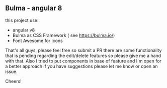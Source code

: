 ## Bulma - angular 8
this project use:

* angular v8
* Bulma as CSS Framework ( see https://bulma.io/)
* Font Awesome for icons

That's all guys, please feel free so submit a PR there are some functionality that is pending regarding the edit/delete features so please give me a hand with that. Also I tried to put components in base of feature and I'm open for a better approach if you have suggestions please let me know or open an issue.

Cheers!
